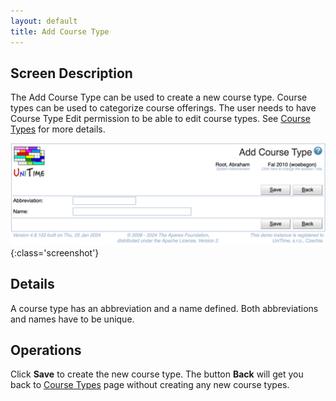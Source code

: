 ```yaml
---
layout: default
title: Add Course Type
---
```



## Screen Description

The Add Course Type can be used to create a new course type. Course types can be used to categorize course offerings. The user needs to have Course Type Edit permission to be able to edit course types. See [Course Types](course-types) for more details.

![Add Course Type](images/add-course-type.png){:class='screenshot'}

## Details

A course type has an abbreviation and a name defined. Both abbreviations and names have to be unique.

## Operations

Click **Save** to create the new course type. The button **Back** will get you back to [Course Types](course-types) page without creating any new course types.



